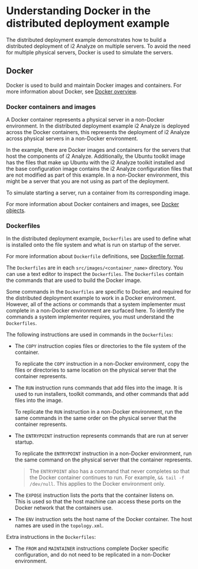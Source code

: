 # Understanding Docker in the distributed deployment example
The distributed deployment example demonstrates how to build a distributed deployment of i2 Analyze on multiple servers. To avoid the need for multiple physical servers, Docker is used to simulate the servers.

## Docker
Docker is used to build and maintain Docker images and containers.
For more information about Docker, see [Docker overview](https://docs.docker.com/engine/docker-overview/#the-docker-platform).

### Docker containers and images
A Docker container represents a physical server in a non-Docker environment. In the distributed deployment example i2 Analyze is deployed across the Docker containers, this represents the deployment of i2 Analyze across physical servers in a non-Docker environment.

In the example, there are Docker images and containers for the servers that host the components of i2 Analyze. Additionally, the Ubuntu toolkit image has the files that make up Ubuntu with the i2 Analyze toolkit installed and the base configuration image contains the i2 Analyze configuration files that are not modified as part of this example. In a non-Docker environment, this might be a server that you are not using as part of the deployment.

To simulate starting a server, run a container from its corresponding image.

For more information about Docker containers and images, see [Docker objects](https://docs.docker.com/engine/docker-overview/#docker-objects).

### Dockerfiles
In the distributed deployment example, `Dockerfiles` are used to define what is installed onto the file system and what is run on startup of the server.

For more information about `Dockerfile` definitions, see [Dockerfile format](https://docs.docker.com/engine/reference/builder/#format).

The `Dockerfiles` are in each `src/images/<container_name>` directory. You can use a text editor to inspect the `Dockerfiles`. The `Dockerfiles` contain the commands that are used to build the Docker image.

Some commands in the `Dockerfiles` are specific to Docker, and required for the distributed deployment example to work in a Docker environment. However, all of the actions or commands that a system implementer must complete in a non-Docker environment are surfaced here. To identify the commands a system implementer requires, you must understand the `Dockerfiles`.

The following instructions are used in commands in the `Dockerfiles`:

- The `COPY` instruction copies files or directories to the file system of the container.

  To replicate the `COPY` instruction in a non-Docker environment, copy the files or directories to same location on the physical server that the container represents.

- The `RUN` instruction runs commands that add files into the image. It is used to run installers, toolkit commands, and other commands that add files into the image.  

  To replicate the `RUN` instruction in a non-Docker environment, run the same commands in the same order on the physical server that the container represents.

- The `ENTRYPOINT` instruction represents commands that are run at server startup.

  To replicate the `ENTRYPOINT` instruction in a non-Docker environment, run the same command on the physical server that the container represents.

  > The `ENTRYPOINT` also has a command that never completes so that the Docker container continues to run. For example, `&& tail -f /dev/null`. This applies to the Docker environment only.

- The `EXPOSE` instruction lists the ports that the container listens on.  
    This is used so that the host machine can access these ports on the Docker network that the containers use.

- The `ENV` instruction sets the host name of the Docker container. The host names are used in the `topology.xml`.


Extra instructions in the `Dockerfiles`:

- The `FROM` and `MAINTAINER` instructions complete Docker specific configuration, and do not need to be replicated in a non-Docker environment.
